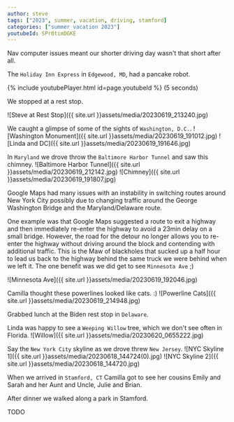 ```yaml
---
author: steve
tags: ["2023", summer, vacation, driving, stamford]
categories: ["summer vacation 2023"]
youtubeId: SPr0timDGKE
---
```

Nav computer issues meant our shorter driving day wasn't that short after all.

The `Holiday Inn Express` in `Edgewood, MD`, had a pancake robot.

{% include youtubePlayer.html id=page.youtubeId %}
(5 seconds)

We stopped at a rest stop.

![Steve at Rest Stop]({{ site.url }}assets/media/20230619_213240.jpg)

We caught a glimpse of some of the sights of `Washington, D.C.`.
![Washington Monument]({{ site.url }}assets/media/20230619_191012.jpg)
![Linda and DC]({{ site.url }}assets/media/20230619_191646.jpg)

In `Maryland` we drove throw the `Baltimore Harbor Tunnel` and saw this chimney.
![Baltimore Harbor Tunnel]({{ site.url }}assets/media/20230619_212142.jpg)
![Chimney]({{ site.url }}assets/media/20230619_191807.jpg)

Google Maps had many issues with an instability in switching routes around New York City possibly due to changing traffic around the George Washington Bridge and the Maryland/Delaware route.

One example was that Google Maps suggested a route to exit a highway and then immediately re-enter the highway to avoid a 23min delay on a small bridge. However, the road for the detour no longer allows you to re-enter the highway without driving around the block and contending with additional traffic. This is the Maw of blackholes that sucked up a half hour to lead us back to the highway behind the same truck we were behind when we left it. The one benefit was we did get to see `Minnesota Ave` ;)

![Minnesota Ave]({{ site.url }}assets/media/20230619_192046.jpg)

Camilla thought these powerlines looked like cats. :)
![Powerline Cats]({{ site.url }}assets/media/20230619_214948.jpg)

Grabbed lunch at the Biden rest stop in `Delaware`.

Linda was happy to see a `Weeping Willow` tree, which we don't see often in Florida.
![Willow]({{ site.url }}assets/media/20230620_0655222.jpg)

Say the `New York City` skyline as we drove threw `New Jersey`.
![NYC Skyline 1]({{ site.url }}assets/media/20230618_144724(0).jpg)
![NYC Skyline 2]({{ site.url }}assets/media/20230618_144720.jpg)

When we arrived in `Stamford, CT` Camilla got to see her cousins Emily and Sarah and her Aunt and Uncle, Julie and Brian.

After dinner we walked along a park in Stamford.

TODO


